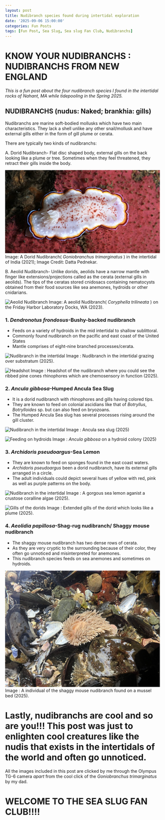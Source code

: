 ```yaml
---
layout: post
title: Nudibranch species found during intertidal exploration
date: '2025-09-06 15:00:00'
categories: Fun Posts
tags: [Fun Post, Sea Slug, Sea slug Fan Club, Nudibranchs]
---
```

# KNOW YOUR NUDIBRANCHS : NUDIBRANCHS FROM NEW ENGLAND 

*This is a fun post about the four nudibranch species I found in the intertidal rocks of Nahant, MA while tidepooling in the Spring 2025.*

## **NUDIBRANCHS (nudus: Naked; brankhia: gills)**
Nudibranchs are marine soft-bodied mollusks which have two main characteristics. They lack a shell unlike any other snail/mollusk and have external gills either in the form of gill plume or cerata.

There are typically two kinds of nudibranchs:

A. Dorid Nudibranch- Flat disc shaped body, external gills on the back looking like a plume or tree. Sometimes when they feel threatened, they retract their gills inside the body. 

![Dorid Nudibranch](https://github.com/Pooja-P-25/Pednekar_Putnam_Lab_Notebook/blob/6f04e44f109a62b7bc9220a402e29936e5f39e01/images/8.jpg?raw=true)
Image: A Dorid Nudibranch( _Goniobranchus trimarginatus_ ) in the intertidal of India (2021); Image Credit: Datta Pednekar.


B. Aeolid Nudibranch- Unlike dorids, aeolids have a narrow mantle with finger like extensions/projections called as the cerata (external gills in aeolids). The tips of the ceratas stored cnidosacs containing nematocysts obtained from their food sources like sea anemones, hydroids or other cnidarians.

![Aeolid Nudibranch](https://github.com/Pooja-P-25/Pednekar_Putnam_Lab_Notebook/blob/6f04e44f109a62b7bc9220a402e29936e5f39e01/images/9.JPG?raw=true)
Image: A aeolid Nudibranch( _Coryphella trilineata_ ) on the Friday Harbor Laboratory Docks, WA (2023).
 
### 1. _Dendronotus frondosus_-Bushy-backed nudibranch
 - Feeds on a variety of hydroids in the mid intertidal to shallow sublittoral.
 - Commonly found nudibranch on the pacific and east coast of the United States
 - Mantle comprises of eight-nine branched processes/cerata.
 
![Nudibranch in the intertidal](https://github.com/Pooja-P-25/Pednekar_Putnam_Lab_Notebook/blob/b2ad5a886235701d9da694b91ed4ceb32f42c46a/images/1.JPEG?raw=true)
Image : Nudibranch in the intertidal grazing over substratum (2025). 

![Headshot](https://github.com/Pooja-P-25/Pednekar_Putnam_Lab_Notebook/blob/b2ad5a886235701d9da694b91ed4ceb32f42c46a/images/2.JPEG?raw=true)
Image : Headshot of the nudibranch where you could see the ribbed pine cones rhinophores which are chemosensory in function (2025).

### 2. _Ancula gibbosa_-Humped Ancula Sea Slug
 - It is a dorid nudibranch with rhinophores and gills having colored tips. 
 - They are known to feed on colonial ascidians like that of _Botryllus_, _Botrylloides_ sp. but can also feed on bryozoans.
 - The Humped Ancula Sea slug has several processes rising around the gill cluster.

![Nudibranch in the intertidal](https://github.com/Pooja-P-25/Pednekar_Putnam_Lab_Notebook/blob/92c5383bdab43c89b3fb27dfa46bdaf1be4d5839/images/3.JPEG?raw=true)
Image : Ancula sea slug (2025)

![Feeding on hydroids](https://github.com/Pooja-P-25/Pednekar_Putnam_Lab_Notebook/blob/5ab1fd2a201e0327fac7e86aa5708c2a979af9d7/images/6.JPEG?raw=true)
Image : _Ancula gibbosa_ on a hydroid colony (2025)


### 3. _Archidoris pseudoargus_-Sea Lemon

 - They are known to feed on sponges found in the east coast waters.
 - _Archidoris pseudoargus_ been a dorid nudibranch, have its external gills arranged in a circle.
 - The adult individuals could depict several hues of yellow with red, pink as well as purple patterns on the body.

![Nudibranch in the intertidal](https://github.com/Pooja-P-25/Pednekar_Putnam_Lab_Notebook/blob/5ab1fd2a201e0327fac7e86aa5708c2a979af9d7/images/5.JPEG?raw=true)
Image : A gorgous sea lemon aganist a crustose coralline algae (2025). 

![Gills of the dorids](https://github.com/Pooja-P-25/Pednekar_Putnam_Lab_Notebook/blob/5ab1fd2a201e0327fac7e86aa5708c2a979af9d7/images/4.JPEG?raw=true)
Image : Extended gills of the dorid which looks like a plume (2025).


### 4. _Aeolidia papillosa_-Shag-rug nudibranch/ Shaggy mouse nudibranch 

 - The shaggy mouse nudibranch has two dense rows of cerata.
 - As they are very cryptic to the surrounding because of their color, they often go unnoticed and misinterpreted for anemones.
 - This nudibranch species feeds on sea anemones and sometimes on hydroids. 

![Nudibranch on the mussel bed](https://github.com/Pooja-P-25/Pednekar_Putnam_Lab_Notebook/blob/6c3b07bfdfba310fda3e5745d99f200fd2d005ea/images/7.JPG?raw=true)
Image : A individual of the shaggy mouse nudibranch found on a mussel bed (2025).



# Lastly, nudibranchs are cool and so are you!!! This post was just to enlighten cool creatures like the nudis that exists in the intertidals of the world and often go unnoticed.

All the images included in this post are clicked by me through the Olympus TG-6 camera *apart* from the cool click of the _Goniobranchus trimarginatus_ by my dad.

# WELCOME TO THE SEA SLUG FAN CLUB!!!!


